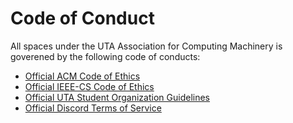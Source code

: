 # Code of Conduct
All spaces under the UTA Association for Computing Machinery is goverened by the following code of conducts:
 - [Official ACM Code of Ethics](https://www.acm.org/code-of-ethics)
 - [Official IEEE-CS Code of Ethics](https://www.computer.org/education/code-of-ethics)
 - [Official UTA Student Organization Guidelines](https://mavorgs.campuslabs.com/engage/organization/sao/documents)
 - [Official Discord Terms of Service](https://discord.com/terms)
